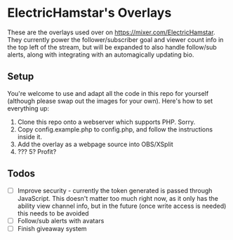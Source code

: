 # ElectricHamstar's Overlays
These are the overlays used over on <https://mixer.com/ElectricHamstar>. They currently power the follower/subscriber goal and viewer count info in the top left of the stream, but will be expanded to also handle follow/sub alerts, along with integrating with an automagically updating bio.

## Setup
You're welcome to use and adapt all the code in this repo for yourself (although please swap out the images for your own). Here's how to set everything up:

1. Clone this repo onto a webserver which supports PHP. Sorry.
2. Copy config.example.php to config.php, and follow the instructions inside it.
3. Add the overlay as a webpage source into OBS/XSplit
4. ???
5? Profit?


## Todos
- [ ] Improve security - currently the token generated is passed through JavaScript. This doesn't matter too much right now, as it only has the ability view channel info, but in the future (once write access is needed) this needs to be avoided
- [ ] Follow/sub alerts with avatars
- [ ] Finish giveaway system